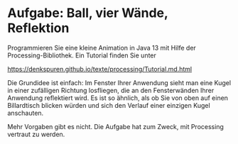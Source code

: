# Aufgabe: Ball, vier Wände, Reflektion

Programmieren Sie eine kleine Animation in Java 13 mit Hilfe der Processing-Bibliothek. Ein Tutorial finden Sie unter

https://denkspuren.github.io/texte/processing/Tutorial.md.html

Die Grundidee ist einfach: Im Fenster Ihrer Anwendung sieht man eine Kugel in einer zufälligen Richtung losfliegen, die an den Fensterwänden Ihrer Anwendung reflektiert wird. Es ist so ähnlich, als ob Sie von oben auf einen Billardtisch blicken würden und sich den Verlauf einer einzigen Kugel anschauten.

Mehr Vorgaben gibt es nicht. Die Aufgabe hat zum Zweck, mit Processing vertraut zu werden.